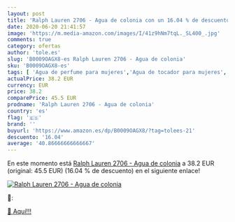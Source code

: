 ```yaml
---
layout: post
title: 'Ralph Lauren 2706 - Agua de colonia con un 16.04 % de descuento'
date: 2020-06-20 21:41:57
image: 'https://m.media-amazon.com/images/I/41z9hNm7tqL._SL400_.jpg'
comments: true
category: ofertas
author: 'tole.es'
slug: 'B0009OAGX8-es Ralph Lauren 2706 - Agua de colonia'
sku: 'B0009OAGX8-es'
tags: [ 'Agua de perfume para mujeres','Agua de tocador para mujeres','Almacenaje de adornos festivos','Almacenamiento y organización','Belleza','Fragancias para mujeres','Hogar y cocina','Instrumentos de percusión para niños','Instrumentos musicales para niños','Juguetes','Juguetes electrónicos','Juguetes y juegos','Perfumes y fragancias','Productos para el cuidado de la piel','Sets y juegos para el cuidado de la piel','Videojuegos para niños','agua','colonia','de', ]
actualPrice: 38.2 EUR
currency: EUR
price: 38.2
comparePrice: 45.5 EUR
prodname: 'Ralph Lauren 2706 - Agua de colonia'
country: 'es'
flag: '🇪🇸'
brand: ''
buyurl: 'https://www.amazon.es/dp/B0009OAGX8/?tag=tolees-21'
descuento: '16.04'
average: '40.86666666666667'
---
```


En este momento está [Ralph Lauren 2706 - Agua de colonia](https://www.amazon.es/dp/B0009OAGX8/?tag=tolees-21) a 38.2 EUR (original: 45.5 EUR) (16.04 %  de descuento) en el siguiente enlace!

[![Ralph Lauren 2706 - Agua de colonia](https://m.media-amazon.com/images/I/41z9hNm7tqL._SL400_.jpg)](https://www.amazon.es/dp/B0009OAGX8/?tag=tolees-21)

🔎:


[🛒 Aquí!!!](https://www.amazon.es/dp/B0009OAGX8/?tag=tolees-21)
